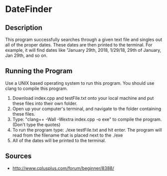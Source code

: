 # DateFinder

## Description
This program successfully searches through a given text file and singles out all of the proper dates.  These dates are then printed to the terminal. For example, it will find dates like "January 29th, 2018, 1/29/18, 29th of January, Jan 29th, and so on.

## Running the Program
Use a UNIX based operating system to run this program.
You should use clang to compile this program.

1. Download index.cpp and testFile.txt onto your local machine and put these files into their own folder.
1. Open up your computer's terminal, and navigate to the folder containing these files.
1. Type: "clang++ -Wall -Wextra index.cpp -o exe" to compile the program. (Don't type the quotes)
1. To run the program type: ./exe testFile.txt and hit enter.  The program will read from the filename that is placed next to the ./exe
1. All of the dates will be printed to the terminal.

## Sources
* http://www.cplusplus.com/forum/beginner/8388/
